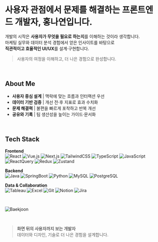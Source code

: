 # 사용자 관점에서 문제를 해결하는 프론트엔드 개발자, 홍나연입니다.

개발의 시작은 **사용자가 무엇을 필요로 하는지**를 이해하는 것이라 생각합니다.  
마케팅 실무와 데이터 분석 경험에서 얻은 인사이트를 바탕으로  
**직관적이고 효율적인 UI/UX**를 설계·구현합니다.

> 사용자의 여정을 이해하고, 더 나은 경험으로 완성합니다.

<br/>

## About Me
- **사용자 중심 설계** | 맥락에 맞는 흐름과 인터랙션 우선
- **데이터 기반 검증** | 개선 전·후 지표로 효과 수치화
- **문제 해결력** | 불편을 빠르게 포착하고 반복 개선
- **공유와 기록** | 팀 생산성을 높이는 가이드·문서화

<br/>

## Tech Stack
**Frontend**  
![React](https://img.shields.io/badge/React-61DAFB?style=flat-square&logo=React&logoColor=white)
![Vue.js](https://img.shields.io/badge/Vue.Js-4FC08D?style=flat-square&logo=Vue.Js&logoColor=white)
![Next.js](https://img.shields.io/badge/Next.Js-000000?style=flat-square&logo=Next.Js&logoColor=white)
![TailwindCSS](https://img.shields.io/badge/TailWindCSS-06B6D4?style=flat-square&logo=TailwindCSS&logoColor=white)
![TypeScript](https://img.shields.io/badge/TypeScript-3178C6?style=flat-square&logo=TypeScript&logoColor=white)
![JavaScript](https://img.shields.io/badge/JavaScript-F7DF1E?style=flat-square&logo=JavaScript&logoColor=white)
![ReactQuery](https://img.shields.io/badge/ReactQuery-FF4154?style=flat-square&logo=ReactQuery&logoColor=white)
![Redux](https://img.shields.io/badge/Redux-764ABC?style=flat-square&logo=Redux&logoColor=white)
![Zustand](https://img.shields.io/badge/Zustand-964B00?style=flat-square&logo=Zustand&logoColor=white)

**Backend**  
![Java](https://img.shields.io/badge/Java-FF7800?style=flat-square&logo=Java&logoColor=white)
![SpringBoot](https://img.shields.io/badge/SpringBoot-6DB33F?style=flat-square&logo=SpringBoot&logoColor=white)
![Python](https://img.shields.io/badge/Python-3776AB?style=flat-square&logo=python&logoColor=white)
![MySQL](https://img.shields.io/badge/MySQL-4479A1?style=flat-square&logo=MySQL&logoColor=white)
![PostgreSQL](https://img.shields.io/badge/PostgreSQL-4169E1?style=flat-square&logo=postgresql&logoColor=white)

**Data & Collaboration**  
![Tableau](https://img.shields.io/badge/Tableau-E97627?style=flat-square&logo=tableau&logoColor=white)
![Excel](https://img.shields.io/badge/Excel-217346?style=flat-square&logo=microsoft-excel&logoColor=white)
![Git](https://img.shields.io/badge/Git-F05032?style=flat-square&logo=git&logoColor=white)
![Notion](https://img.shields.io/badge/Notion-000000?style=flat-square&logo=notion&logoColor=white)
![Jira](https://img.shields.io/badge/Jira-0052CC?style=flat-square&logo=jira&logoColor=white)

<br/>

![Baekjoon](http://mazassumnida.wtf/api/v2/generate_badge?boj=nayeon058)

<br/>

> **화면 뒤의 사용자까지 보는 개발자**  
> 데이터와 디자인, 기술로 더 나은 경험을 설계합니다.
